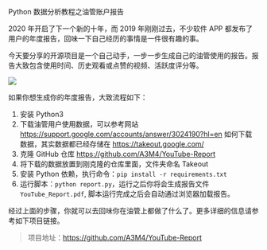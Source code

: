 Python 数据分析教程之油管账户报告

2020 年开启了下一个新的十年，而 2019 年刚刚过去，不少软件 APP 都发布了用户的年度报告，回味一下自己经历的事情是一件很有趣的事。

今天要分享的开源项目是一个自己动手，一步一步生成自己的油管使用的报告。报告大致包含使用时间、历史观看或点赞的视频、活跃度评分等。

![](https://i.ibb.co/H255wkD/You-Tube-Report-1.png)

如果你想生成你的年度报告，大致流程如下：

1. 安装 Python3
2. 下载油管用户使用数据，可以参考网站  https://support.google.com/accounts/answer/3024190?hl=en 如何下载数据，其实数据都已经存储在 https://takeout.google.com/ 
3. 克隆 GitHub 仓库 https://github.com/A3M4/YouTube-Report
4. 将下载的数据放置到刚克隆的仓库里面，文件夹命名 Takeout 
5. 安装 Python 依赖，执行命令：`pip install -r requirements.txt`
6. 运行脚本：`python report.py`，运行之后你将会生成报告文件 `YouTube_Report.pdf`, 脚本运行完成之后会自动通过浏览器加载报告。

经过上面的步骤，你就可以去回味你在油管上都做了什么了。更多详细的信息请参考如下项目链接。

> 项目地址：https://github.com/A3M4/YouTube-Report